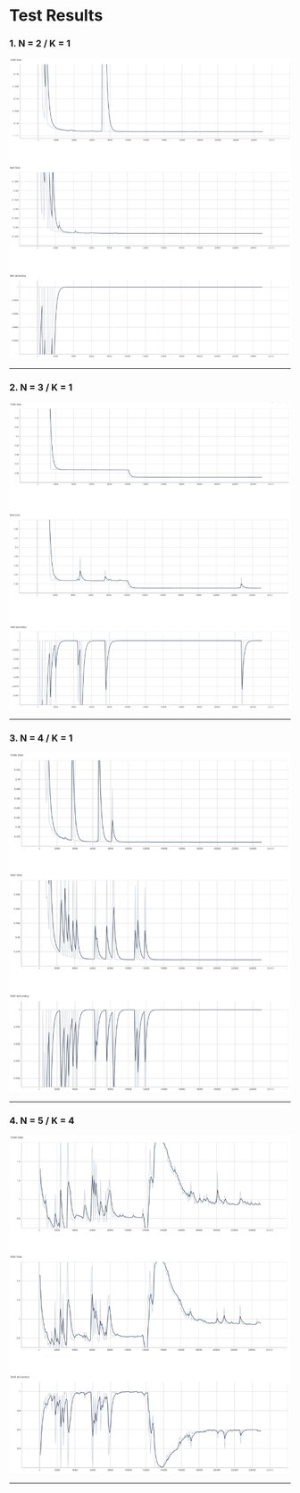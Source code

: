 # Test Results

### 1. N = 2 / K = 1

![result1](./imgs/result_N2_K1.png)

---

### 2. N = 3 / K = 1

![result2](./imgs/result_N3_K1.png)

---

### 3. N = 4 / K = 1

![result3](./imgs/result_N4_K1.png)

---

### 4. N = 5 / K = 4

![result4](./imgs/result_N5_K4.png)

---

